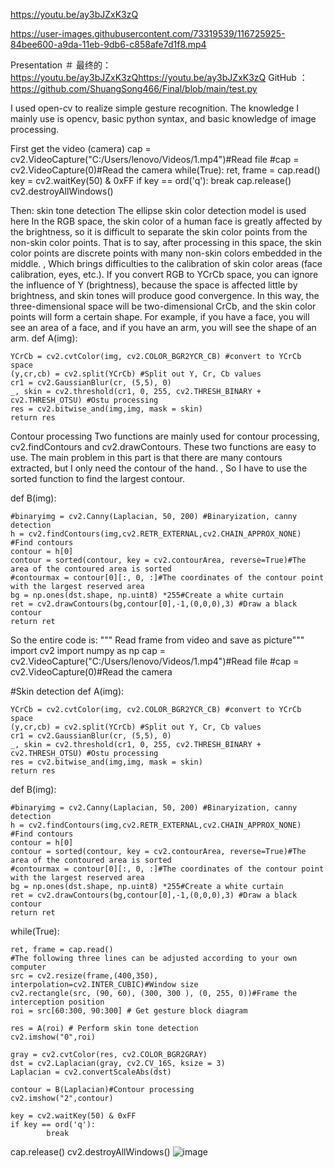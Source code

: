 https://youtu.be/ay3bJZxK3zQ


https://user-images.githubusercontent.com/73319539/116725925-84bee600-a9da-11eb-9db6-c858afe7d1f8.mp4


Presentation
＃ 最终的：https://youtu.be/ay3bJZxK3zQhttps://youtu.be/ay3bJZxK3zQ
GitHub ：https://github.com/ShuangSong466/Final/blob/main/test.py

I used open-cv to realize simple gesture recognition. The knowledge I mainly use is opencv, basic python syntax, and basic knowledge of image processing.

First get the video (camera)
cap = cv2.VideoCapture("C:/Users/lenovo/Videos/1.mp4")#Read file
#cap = cv2.VideoCapture(0)#Read the camera
while(True):
    ret, frame = cap.read() key = cv2.waitKey(50) & 0xFF
    if key == ord('q'):
    break
cap.release()
cv2.destroyAllWindows()


Then: skin tone detection
The ellipse skin color detection model is used here
In the RGB space, the skin color of a human face is greatly affected by the brightness, so it is difficult to separate the skin color points from the non-skin color points. That is to say, after processing in this space, the skin color points are discrete points with many non-skin colors embedded in the middle. , Which brings difficulties to the calibration of skin color areas (face calibration, eyes, etc.). If you convert RGB to YCrCb space, you can ignore the influence of Y (brightness), because the space is affected little by brightness, and skin tones will produce good convergence. In this way, the three-dimensional space will be two-dimensional CrCb, and the skin color points will form a certain shape. For example, if you have a face, you will see an area of a face, and if you have an arm, you will see the shape of an arm. def A(img):

    YCrCb = cv2.cvtColor(img, cv2.COLOR_BGR2YCR_CB) #convert to YCrCb space
    (y,cr,cb) = cv2.split(YCrCb) #Split out Y, Cr, Cb values
    cr1 = cv2.GaussianBlur(cr, (5,5), 0)
    _, skin = cv2.threshold(cr1, 0, 255, cv2.THRESH_BINARY + cv2.THRESH_OTSU) #Ostu processing
    res = cv2.bitwise_and(img,img, mask = skin)
    return res



Contour processing
Two functions are mainly used for contour processing, cv2.findContours and cv2.drawContours. These two functions are easy to use. The main problem in this part is that there are many contours extracted, but I only need the contour of the hand. , So I have to use the sorted function to find the largest contour.

def B(img):

    #binaryimg = cv2.Canny(Laplacian, 50, 200) #Binaryization, canny detection
    h = cv2.findContours(img,cv2.RETR_EXTERNAL,cv2.CHAIN_APPROX_NONE) #Find contours
    contour = h[0]
    contour = sorted(contour, key = cv2.contourArea, reverse=True)#The area of the contoured area is sorted
    #contourmax = contour[0][:, 0, :]#The coordinates of the contour point with the largest reserved area
    bg = np.ones(dst.shape, np.uint8) *255#Create a white curtain
    ret = cv2.drawContours(bg,contour[0],-1,(0,0,0),3) #Draw a black contour
    return ret


So the entire code is:
""" Read frame from video and save as picture"""
import cv2
import numpy as np
cap = cv2.VideoCapture("C:/Users/lenovo/Videos/1.mp4")#Read file
#cap = cv2.VideoCapture(0)#Read the camera

#Skin detection
def A(img):

    YCrCb = cv2.cvtColor(img, cv2.COLOR_BGR2YCR_CB) #convert to YCrCb space
    (y,cr,cb) = cv2.split(YCrCb) #Split out Y, Cr, Cb values
    cr1 = cv2.GaussianBlur(cr, (5,5), 0)
    _, skin = cv2.threshold(cr1, 0, 255, cv2.THRESH_BINARY + cv2.THRESH_OTSU) #Ostu processing
    res = cv2.bitwise_and(img,img, mask = skin)
    return res

def B(img):

    #binaryimg = cv2.Canny(Laplacian, 50, 200) #Binaryization, canny detection
    h = cv2.findContours(img,cv2.RETR_EXTERNAL,cv2.CHAIN_APPROX_NONE) #Find contours
    contour = h[0]
    contour = sorted(contour, key = cv2.contourArea, reverse=True)#The area of the contoured area is sorted
    #contourmax = contour[0][:, 0, :]#The coordinates of the contour point with the largest reserved area
    bg = np.ones(dst.shape, np.uint8) *255#Create a white curtain
    ret = cv2.drawContours(bg,contour[0],-1,(0,0,0),3) #Draw a black contour
    return ret


while(True):

    ret, frame = cap.read()
    #The following three lines can be adjusted according to your own computer
    src = cv2.resize(frame,(400,350), interpolation=cv2.INTER_CUBIC)#Window size
    cv2.rectangle(src, (90, 60), (300, 300 ), (0, 255, 0))#Frame the interception position
    roi = src[60:300, 90:300] # Get gesture block diagram

    res = A(roi) # Perform skin tone detection
    cv2.imshow("0",roi)

    gray = cv2.cvtColor(res, cv2.COLOR_BGR2GRAY)
    dst = cv2.Laplacian(gray, cv2.CV_16S, ksize = 3)
    Laplacian = cv2.convertScaleAbs(dst)

    contour = B(Laplacian)#Contour processing
    cv2.imshow("2",contour)

    key = cv2.waitKey(50) & 0xFF
    if key == ord('q'):
            break
cap.release()
cv2.destroyAllWindows()
![image](https://user-images.githubusercontent.com/73319539/116725971-90121180-a9da-11eb-9451-0ffee914ab56.png)
